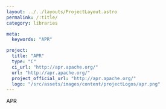 ```yaml
---
layout: ../../layouts/ProjectLayout.astro
permalink: /:title/
category: libraries

meta:
  keywords: "APR"

project:
  title: "APR"
  type: "C"
  ci_url: "http://apr.apache.org/"
  url: "http://apr.apache.org/"
  project_official_url: "http://apr.apache.org/"
  logo: "/src/assets/images/content/projectLogos/apr.png"
---
```


<p>APR</p>
